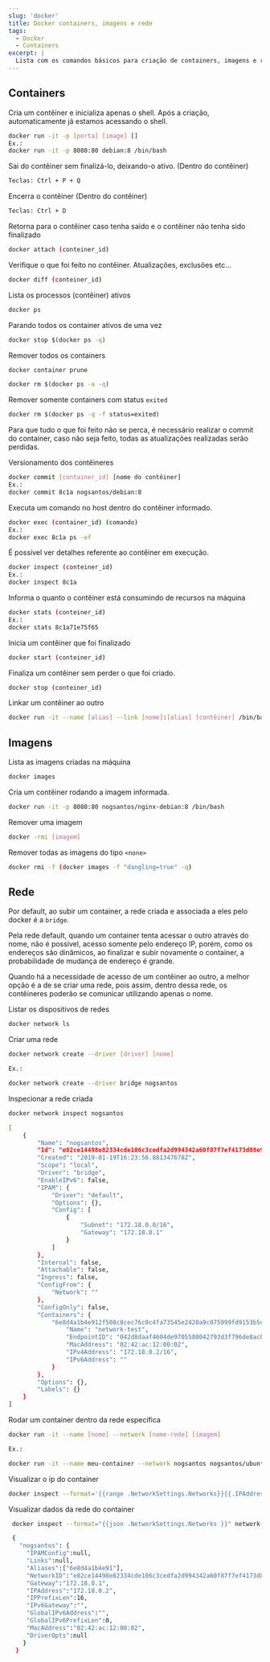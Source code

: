 ```yaml
---
slug: 'docker'
title: Docker containers, imagens e rede
tags:
  - Docker
  - Containers
excerpt: |
  Lista com os comandos básicos para criação de containers, imagens e rede
---
```


## Containers

Cria um contêiner e inicializa apenas o shell. Após a criação, automaticamente já estamos acessando o shell.

```bash
docker run -it -p [porta] [image] []
Ex.:
docker run -it -p 8080:80 debian:8 /bin/bash
```

Sai do contêiner sem finalizá-lo, deixando-o ativo. (Dentro do contêiner)

```bash
Teclas: Ctrl + P + Q
```

Encerra o contêiner (Dentro do contêiner)

```bash
Teclas: Ctrl + D
```

Retorna para o contêiner caso tenha saído e o contêiner não tenha sido finalizado

```bash
docker attach (conteiner_id)
```

Verifique o que foi feito no contêiner. Atualizações, exclusões etc...

```bash
docker diff (conteiner_id)
```

Lista os processos (contêiner) ativos

```bash
docker ps
```

Parando todos os container ativos de uma vez

```bash
docker stop $(docker ps -q)
```

Remover todos os containers

```bash
docker container prune
```

```bash
docker rm $(docker ps -a -q)
```

Remover somente containers com status `exited`

```bash
docker rm $(docker ps -q -f status=exited)
```

Para que tudo o que foi feito não se perca, é necessário realizar o commit do container, caso não seja feito, todas as atualizações realizadas serão perdidas.

Versionamento dos contêineres

```bash
docker commit [container_id] [nome do contêiner]
Ex.:
docker commit 8c1a nogsantos/debian:8
```

Executa um comando no host dentro do contêiner informado.

```bash
docker exec (container_id) (comando)
Ex.:
docker exec 8c1a ps -ef
```

É possível ver detalhes referente ao contêiner em execução.

```bash
docker inspect (conteiner_id)
Ex.:
docker inspect 8c1a
```

Informa o quanto o contêiner está consumindo de recursos na máquina

```bash
docker stats (conteiner_id)
Ex.:
docker stats 8c1a71e75f65
```

Inicia um contêiner que foi finalizado

```bash
docker start (conteiner_id)
```

Finaliza um contêiner sem perder o que foi criado.

```bash
docker stop (conteiner_id)
```

Linkar um contêiner ao outro

```bash
docker run -it --name [alias] --link [nome]:[alias] [contêiner] /bin/bash
```

## Imagens

Lista as imagens criadas na máquina

```bash
docker images
```

Cria um contêiner rodando a imagem informada.

```bash
docker run -it -p 8080:80 nogsantos/nginx-debian:8 /bin/bash
```

Remover uma imagem

```bash
docker -rmi [imagem]
```

Remover todas as imagens do tipo `<none>`

```bash
docker rmi -f (docker images -f "dangling=true" -q)
```

## Rede

Por default, ao subir um container, a rede criada e associada a eles pelo docker é a `bridge`.

Pela rede default, quando um container tenta acessar o outro através do nome, não é possível, acesso somente pelo endereço IP, porém, como os endereços são dinâmicos, ao finalizar e subir novamente o container, a probabilidade de mudança de endereço é grande.

Quando há a necessidade de acesso de um contêiner ao outro, a melhor opção é a de se criar uma rede, pois assim, dentro dessa rede, os contêineres poderão se comunicar utilizando apenas o nome.

Listar os dispositivos de redes

```bash
docker network ls
```

Criar uma rede

```bash
docker network create --driver [driver] [nome]

Ex.:

docker network create --driver bridge nogsantos
```

Inspecionar a rede criada

```bash
docker network inspect nogsantos

[
    {
        "Name": "nogsantos",
        "Id": "e82ce14498e82334cde106c3cedfa2d994342a60f87f7ef4173d88e9c2c18158",
        "Created": "2019-01-19T16:23:56.881347678Z",
        "Scope": "local",
        "Driver": "bridge",
        "EnableIPv6": false,
        "IPAM": {
            "Driver": "default",
            "Options": {},
            "Config": [
                {
                    "Subnet": "172.18.0.0/16",
                    "Gateway": "172.18.0.1"
                }
            ]
        },
        "Internal": false,
        "Attachable": false,
        "Ingress": false,
        "ConfigFrom": {
            "Network": ""
        },
        "ConfigOnly": false,
        "Containers": {
            "6e8d4a1b4e912f508c8cec76c0c4fa73545e2420a9c075999fd9153b5cc2b001": {
                "Name": "network-test",
                "EndpointID": "042d8daaf4604de9705580042793d3f796de8acb569b79946f1e159a12f46c49",
                "MacAddress": "02:42:ac:12:00:02",
                "IPv4Address": "172.18.0.2/16",
                "IPv6Address": ""
            }
        },
        "Options": {},
        "Labels": {}
    }
]
```

Rodar um container dentro da rede específica

```bash
docker run -it --name [nome] --network [nome-rede] [imagem]

Ex.:

docker run -it --name meu-container --network nogsantos nogsantos/ubuntu
```

Visualizar o ip do container

```bash
docker inspect --format='{{range .NetworkSettings.Networks}}{{.IPAddress}}{{end}}' meu-container
```

Visualizar dados da rede do container

```bash
 docker inspect --format="{{json .NetworkSettings.Networks }}" network-test

 {
   "nogsantos": {
     "IPAMConfig":null,
     "Links":null,
     "Aliases":["6e8d4a1b4e91"],
     "NetworkID":"e82ce14498e82334cde106c3cedfa2d994342a60f87f7ef4173d88e9c2c18158","EndpointID":"042d8daaf4604de9705580042793d3f796de8acb569b79946f1e159a12f46c49",
     "Gateway":"172.18.0.1",
     "IPAddress":"172.18.0.2",
     "IPPrefixLen":16,
     "IPv6Gateway":"",
     "GlobalIPv6Address":"",
     "GlobalIPv6PrefixLen":0,
     "MacAddress":"02:42:ac:12:00:02",
     "DriverOpts":null
    }
  }
```
